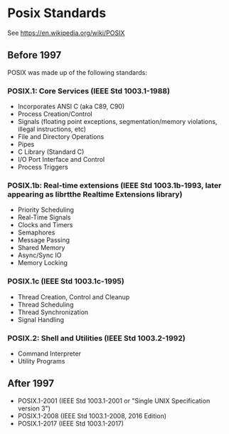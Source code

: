 # Posix Standards

See https://en.wikipedia.org/wiki/POSIX

## Before 1997

POSIX was made up of the following standards:

### POSIX.1: Core Services (IEEE Std 1003.1-1988)

* Incorporates ANSI C (aka C89, C90)
* Process Creation/Control
* Signals (floating point exceptions, segmentation/memory violations, illegal instructions, etc)
* File and Directory Operations
* Pipes
* C Library (Standard C)
* I/O Port Interface and Control
* Process Triggers

### POSIX.1b: Real-time extensions (IEEE Std 1003.1b-1993, later appearing as librtthe Realtime Extensions library)

* Priority Scheduling
* Real-Time Signals
* Clocks and Timers
* Semaphores
* Message Passing
* Shared Memory
* Async/Sync IO
* Memory Locking

### POSIX.1c (IEEE Std 1003.1c-1995)

* Thread Creation, Control and Cleanup
* Thread Scheduling
* Thread Synchronization
* Signal Handling

### POSIX.2: Shell and Utilities (IEEE Std 1003.2-1992)

* Command Interpreter
* Utility Programs

## After 1997

* POSIX.1-2001 (IEEE Std 1003.1-2001 or "Single UNIX Specification version 3")
* POSIX.1-2008 (IEEE Std 1003.1-2008, 2016 Edition)
* POSIX.1-2017 (IEEE Std 1003.1-2017)
